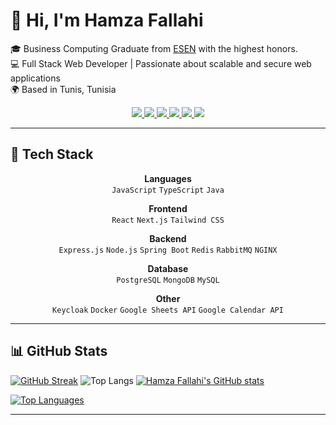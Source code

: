 # 👋 Hi, I'm Hamza Fallahi

🎓 Business Computing Graduate from [ESEN](https://esen.rnu.tn/) with the highest honors. <br>
💻 Full Stack Web Developer | Passionate about scalable and secure web applications  
🌍 Based in Tunis, Tunisia

<p align="center">
  <a href="https://www.linkedin.com/in/hamza-fallahi-b3b5b0246/">
    <img src="https://img.shields.io/badge/-LinkedIn-0A66C2?logo=linkedin&logoColor=white&style=for-the-badge" />
  </a>
  <a href="https://hamzafallahi.vercel.app/">
    <img src="https://img.shields.io/badge/-Portfolio-121212?logo=vercel&logoColor=white&style=for-the-badge" />
  </a>
  <a href="https://github.com/hamzafallahi">
    <img src="https://img.shields.io/badge/-GitHub-181717?logo=github&logoColor=white&style=for-the-badge" />
  </a>
  <a href="mailto:hamza.fallahi@esen.tn">
    <img src="https://img.shields.io/badge/-Email-D14836?logo=gmail&logoColor=white&style=for-the-badge" />
  </a>
   <a href="https://codeforces.com/profile/hamzafallahi">
    <img src="https://img.shields.io/badge/-Codeforces-1F8ACB?logo=codeforces&logoColor=white&style=for-the-badge" />
  </a>
  <img src="https://komarev.com/ghpvc/?username=hamzafallahi&label=Profile%20views&color=ff69b4&style=for-the-badge" />
</p>


 




---


## 🔧 Tech Stack
<p align="center">
  <b>Languages</b><br/>
  <code>JavaScript</code> <code>TypeScript</code> <code>Java</code>
</p>

<p align="center">
  <b>Frontend</b><br/>
  <code>React</code> <code>Next.js</code> <code>Tailwind CSS</code>
</p>

<p align="center">
  <b>Backend</b><br/>
  <code>Express.js</code> <code>Node.js</code> <code>Spring Boot</code> <code>Redis</code> <code>RabbitMQ</code> <code>NGINX</code>
</p>

<p align="center">
  <b>Database</b><br/>
  <code>PostgreSQL</code> <code>MongoDB</code> <code>MySQL</code>
</p>

<p align="center">
  <b>Other</b><br/>
  <code>Keycloak</code> <code>Docker</code> <code>Google Sheets API</code> <code>Google Calendar API</code>
</p>


---

## 📊 GitHub Stats

[![GitHub Streak](https://streak-stats.demolab.com?user=hamzafallahi&theme=transparent)](https://git.io/streak-stats)
![Top Langs](https://github-readme-stats.vercel.app/api/top-langs/?username=hamzafallahi&layout=compact&bg_color=00000000&title_color=006AFF&text_color=006AFF)
[![Hamza Fallahi's GitHub stats](https://github-readme-stats.vercel.app/api?username=hamzafallahi&show_icons=true&title_color=006AFF&text_color=006AFF&icon_color=006AFF&hide_border=true&include_all_commits=true&custom_title=Hamza%20Fallahi%27s%20GitHub%20Stats&card_width=450)](https://github.com/hamzafallahi)

<!-- Additional metrics using GitHub extra pins -->
[![Top Languages](https://github-readme-stats.vercel.app/api/top-langs/?username=hamzafallahi&layout=compact&title_color=006AFF&text_color=006AFF&hide_border=true&card_width=300)](https://github.com/hamzafallahi)







---








